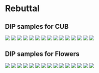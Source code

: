 # Rebuttal
## DIP samples for CUB
<img src="./dip_cub/1.png">
<img src="./dip_cub/2.png">
<img src="./dip_cub/3.png">
<img src="./dip_cub/4.png">
<img src="./dip_cub/5.png">
<img src="./dip_cub/6.png">
<img src="./dip_cub/7.png">
<img src="./dip_cub/8.png">
<img src="./dip_cub/9.png">
<img src="./dip_cub/10.png">
<img src="./dip_cub/11.png">
<img src="./dip_cub/12.png">
<img src="./dip_cub/13.png">
<img src="./dip_cub/14.png">
<img src="./dip_cub/15.png">

## DIP samples for Flowers
<img src="./dip_flower/1.png">
<img src="./dip_flower/2.png">
<img src="./dip_flower/3.png">
<img src="./dip_flower/4.png">
<img src="./dip_flower/5.png">
<img src="./dip_flower/6.png">
<img src="./dip_flower/7.png">
<img src="./dip_flower/8.png">
<img src="./dip_flower/9.png">
<img src="./dip_flower/10.png">
<img src="./dip_flower/11.png">
<img src="./dip_flower/12.png">
<img src="./dip_flower/13.png">
<img src="./dip_flower/14.png">
<img src="./dip_flower/15.png">